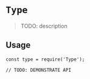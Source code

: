 # `Type`

> TODO: description

## Usage

```
const type = require('Type');

// TODO: DEMONSTRATE API
```
